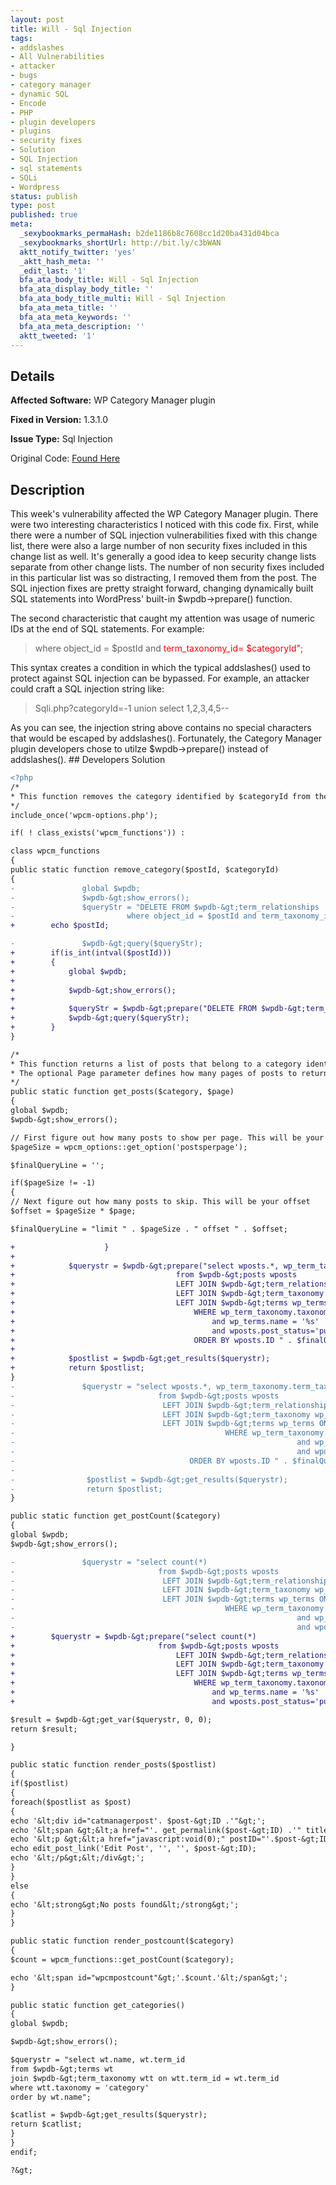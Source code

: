 ```yaml
---
layout: post
title: Will - Sql Injection
tags:
- addslashes
- All Vulnerabilities
- attacker
- bugs
- category manager
- dynamic SQL
- Encode
- PHP
- plugin developers
- plugins
- security fixes
- Solution
- SQL Injection
- sql statements
- SQLi
- Wordpress
status: publish
type: post
published: true
meta:
  _sexybookmarks_permaHash: b2de1186b8c7608cc1d20ba431d04bca
  _sexybookmarks_shortUrl: http://bit.ly/c3bWAN
  aktt_notify_twitter: 'yes'
  _aktt_hash_meta: ''
  _edit_last: '1'
  bfa_ata_body_title: Will - Sql Injection
  bfa_ata_display_body_title: ''
  bfa_ata_body_title_multi: Will - Sql Injection
  bfa_ata_meta_title: ''
  bfa_ata_meta_keywords: ''
  bfa_ata_meta_description: ''
  aktt_tweeted: '1'
---
```

## Details
__Affected Software:__ WP Category Manager plugin

__Fixed in Version:__  1.3.1.0

__Issue Type:__ Sql Injection

Original Code: <a title="Will" href="http://spotthevuln.com/2010/06/will/" target="_blank">Found  Here</a>
## Description
This week's vulnerability affected the WP Category Manager plugin. There were two interesting characteristics I noticed with this code fix. First, while there were a number of SQL injection vulnerabilities fixed with this change list, there were also a large number of non security fixes included in this change list as well. It's generally a good idea to keep security change lists separate from other change lists. The number of non security fixes included in this particular list was so distracting, I removed them from the post. The SQL injection fixes are pretty straight forward, changing dynamically built SQL statements into WordPress' built-in $wpdb-&gt;prepare() function.

The second characteristic that caught my attention was usage of numeric IDs at the end of SQL statements. For example:
<blockquote>where object_id = $postId and<span style="color: #ff0000;"> term_taxonomy_id= $categoryId";</span></blockquote>
This syntax creates a condition in which the typical addslashes() used to protect against SQL injection can be bypassed. For example, an attacker could craft a SQL injection string like:
<blockquote>Sqli.php?categoryId=-1 union select 1,2,3,4,5--</blockquote>
As you can see, the injection string above contains no special characters that would be escaped by addslashes(). Fortunately, the Category Manager plugin developers chose to utilze $wpdb-&gt;prepare() instead of addslashes().
## Developers Solution

```diff
<?php
/*
* This function removes the category identified by $categoryId from the post identified by $postId
*/
include_once('wpcm-options.php');

if( ! class_exists('wpcm_functions')) :

class wpcm_functions
{
public static function remove_category($postId, $categoryId)
{
-               global $wpdb;
-               $wpdb-&gt;show_errors();
-               $queryStr = "DELETE FROM $wpdb-&gt;term_relationships
-                         where object_id = $postId and term_taxonomy_id= $categoryId";
+        echo $postId;

-               $wpdb-&gt;query($queryStr);
+        if(is_int(intval($postId)))
+        {
+            global $wpdb;
+
+            $wpdb-&gt;show_errors();
+
+            $queryStr = $wpdb-&gt;prepare("DELETE FROM $wpdb-&gt;term_relationships where object_id = %d and term_taxonomy_id= %s", $postId, $categoryId);
+            $wpdb-&gt;query($queryStr);
+        }
}

/*
* This function returns a list of posts that belong to a category identified by $category.
* The optional Page parameter defines how many pages of posts to return
*/
public static function get_posts($category, $page)
{
global $wpdb;
$wpdb-&gt;show_errors();

// First figure out how many posts to show per page. This will be your limit
$pageSize = wpcm_options::get_option('postsperpage');

$finalQueryLine = '';

if($pageSize != -1)
{
// Next figure out how many posts to skip. This will be your offset
$offset = $pageSize * $page;

$finalQueryLine = "limit " . $pageSize . " offset " . $offset;

+                    }
+
+            $querystr = $wpdb-&gt;prepare("select wposts.*, wp_term_taxonomy.term_taxonomy_id
+                                    from $wpdb-&gt;posts wposts
+                                    LEFT JOIN $wpdb-&gt;term_relationships wp_term_relationships ON wposts.ID = wp_term_relationships.object_id
+                                    LEFT JOIN $wpdb-&gt;term_taxonomy wp_term_taxonomy ON wp_term_relationships.term_taxonomy_id = wp_term_taxonomy.term_taxonomy_id
+                                    LEFT JOIN $wpdb-&gt;terms wp_terms ON wp_terms.term_id = wp_term_taxonomy.term_id
+                                        WHERE wp_term_taxonomy.taxonomy = 'category'
+                                            and wp_terms.name = '%s'
+                                            and wposts.post_status='publish'
+                                        ORDER BY wposts.ID " . $finalQueryLine , $category);
+
+            $postlist = $wpdb-&gt;get_results($querystr);
+            return $postlist;
}
-               $querystr = "select wposts.*, wp_term_taxonomy.term_taxonomy_id
-                                from $wpdb-&gt;posts wposts
-                                 LEFT JOIN $wpdb-&gt;term_relationships wp_term_relationships ON wposts.ID = wp_term_relationships.object_id
-                                 LEFT JOIN $wpdb-&gt;term_taxonomy wp_term_taxonomy ON wp_term_relationships.term_taxonomy_id = wp_term_taxonomy.term_taxonomy_id
-                                 LEFT JOIN $wpdb-&gt;terms wp_terms ON wp_terms.term_id = wp_term_taxonomy.term_id
-                                               WHERE wp_term_taxonomy.taxonomy = 'category'
-                                                               and wp_terms.name = '" . $category . "'
-                                                               and wposts.post_status='publish'
-                                       ORDER BY wposts.ID " . $finalQueryLine;
-
-                $postlist = $wpdb-&gt;get_results($querystr);
-                return $postlist;
}

public static function get_postCount($category)
{
global $wpdb;
$wpdb-&gt;show_errors();

-               $querystr = "select count(*)
-                                from $wpdb-&gt;posts wposts
-                                 LEFT JOIN $wpdb-&gt;term_relationships wp_term_relationships ON wposts.ID = wp_term_relationships.object_id
-                                 LEFT JOIN $wpdb-&gt;term_taxonomy wp_term_taxonomy ON wp_term_relationships.term_taxonomy_id = wp_term_taxonomy.term_taxonomy_id
-                                 LEFT JOIN $wpdb-&gt;terms wp_terms ON wp_terms.term_id = wp_term_taxonomy.term_id
-                                               WHERE wp_term_taxonomy.taxonomy = 'category'
-                                                               and wp_terms.name = '" . $category . "'
-                                                               and wposts.post_status='publish'";
+        $querystr = $wpdb-&gt;prepare("select count(*)
+                                from $wpdb-&gt;posts wposts
+                                    LEFT JOIN $wpdb-&gt;term_relationships wp_term_relationships ON wposts.ID = wp_term_relationships.object_id
+                                    LEFT JOIN $wpdb-&gt;term_taxonomy wp_term_taxonomy ON wp_term_relationships.term_taxonomy_id = wp_term_taxonomy.term_taxonomy_id
+                                    LEFT JOIN $wpdb-&gt;terms wp_terms ON wp_terms.term_id = wp_term_taxonomy.term_id
+                                        WHERE wp_term_taxonomy.taxonomy = 'category'
+                                            and wp_terms.name = '%s'
+                                            and wposts.post_status='publish'" , $category);

$result = $wpdb-&gt;get_var($querystr, 0, 0);
return $result;

}

public static function render_posts($postlist)
{
if($postlist)
{
foreach($postlist as $post)
{
echo '&lt;div id="catmanagerpost'. $post-&gt;ID .'"&gt;';
echo '&lt;span &gt;&lt;a href="'. get_permalink($post-&gt;ID) .'" title="'.$post-&gt;post_title . '"&gt;' . $post-&gt;post_title . '&lt;/a&gt;&lt;/span&gt;&lt;span &gt;' . date_format(date_create($post-&gt;post_date), "F j, Y") . '&lt;/span&gt;';
echo '&lt;p &gt;&lt;a href="javascript:void(0);" postID="'.$post-&gt;ID.'" catID="'. $post-&gt;term_taxonomy_id  .'" id="catmanremovepost'. $post-&gt;ID .'" title="Remove post from this category"&gt;Remove&lt;/a&gt; | ';
echo edit_post_link('Edit Post', '', '', $post-&gt;ID);
echo '&lt;/p&gt;&lt;/div&gt;';
}
}
else
{
echo '&lt;strong&gt;No posts found&lt;/strong&gt;';
}
}

public static function render_postcount($category)
{
$count = wpcm_functions::get_postCount($category);

echo '&lt;span id="wpcmpostcount"&gt;'.$count.'&lt;/span&gt;';
}

public static function get_categories()
{
global $wpdb;

$wpdb-&gt;show_errors();

$querystr = "select wt.name, wt.term_id
from $wpdb-&gt;terms wt
join $wpdb-&gt;term_taxonomy wtt on wtt.term_id = wt.term_id
where wtt.taxonomy = 'category'
order by wt.name";

$catlist = $wpdb-&gt;get_results($querystr);
return $catlist;
}
}
endif;

?&gt;

```
